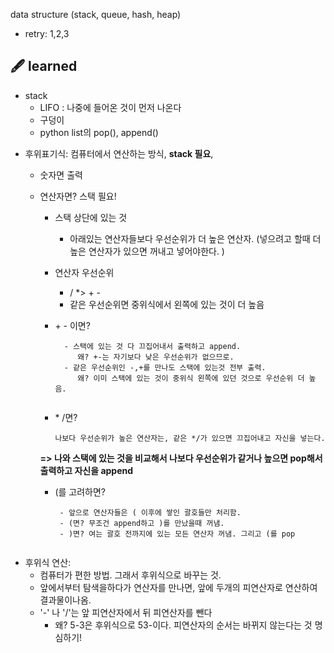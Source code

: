 data structure (stack, queue, hash, heap)

* retry: 1,2,3

## 🖋️ learned
- stack
  - LIFO : 나중에 들어온 것이 먼저 나온다
  - 구덩이
  - python list의 pop(), append()

* 후위표기식: 컴퓨터에서 연산하는 방식,  **stack 필요**, 
    - 숫자면 출력
    - 연산자면? 스택 필요!
        - 스택 상단에 있는 것
            - 아래있는 연산자들보다 우선순위가 더 높은 연산자. (넣으려고 할때 더 높은 연산자가 있으면 꺼내고 넣어야한다. )
            
        - 연산자 우선순위
            -  / *> + - 
            - 같은 우선순위면 중위식에서 왼쪽에 있는 것이 더 높음
        - \+ \- 이면?  
          ```
            - 스택에 있는 것 다 끄집어내서 출력하고 append. 
               왜? +-는 자기보다 낮은 우선순위가 없으므로.
            - 같은 우선순위인 -,+를 만나도 스택에 있는것 전부 출력. 
               왜? 이미 스택에 있는 것이 중위식 왼쪽에 있던 것으로 우선순위 더 높음.
           
        - \* /면? 
          ``` 
          나보다 우선순위가 높은 연산자는, 같은 */가 있으면 끄집어내고 자신을 넣는다.
          
        **=> 나와 스택에 있는 것을 비교해서 나보다 우선순위가 같거나 높으면 pop해서 출력하고 자신을 append**
        
        - (를 고려하면?
           ```
            - 앞으로 연산자들은 ( 이후에 쌓인 괄호들만 처리함.
            - (면? 무조건 append하고 )를 만났을때 꺼냄.
            - )면? 여는 괄호 전까지에 있는 모든 연산자 꺼냄. 그리고 (를 pop
            
* 후위식 연산:
    - 컴퓨터가 편한 방법. 그래서 후위식으로 바꾸는 것.
    - 앞에서부터 탐색을하다가 연산자를 만나면, 앞에 두개의 피연산자로 연산하여 결과물이나옴.
    - '-' 나 '/'는 앞 피연산자에서 뒤 피연산자를 뺀다
        - 왜? 5-3은 후위식으로 53-이다. 피연산자의 순서는 바뀌지 않는다는 것 명심하기!
